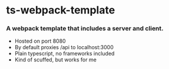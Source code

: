 # ts-webpack-template

### A webpack template that includes a server and client.

- Hosted on port 8080
- By default proxies /api to localhost:3000
- Plain typescript, no frameworks included
- Kind of scuffed, but works for me 